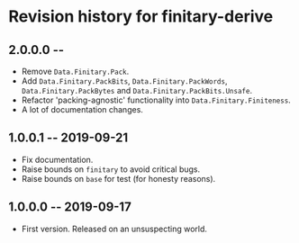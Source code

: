 # Revision history for finitary-derive

## 2.0.0.0 --

* Remove ``Data.Finitary.Pack``.
* Add ``Data.Finitary.PackBits``, ``Data.Finitary.PackWords``,
  ``Data.Finitary.PackBytes`` and ``Data.Finitary.PackBits.Unsafe``.
* Refactor 'packing-agnostic' functionality into ``Data.Finitary.Finiteness``.
* A lot of documentation changes.

## 1.0.0.1 -- 2019-09-21

* Fix documentation.
* Raise bounds on ``finitary`` to avoid critical bugs.
* Raise bounds on ``base`` for test (for honesty reasons).

## 1.0.0.0 -- 2019-09-17

* First version. Released on an unsuspecting world.
